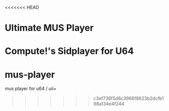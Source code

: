 <<<<<<< HEAD
# Ultimate MUS Player
Compute!'s Sidplayer for U64
=======
# mus-player
mus player for u64 / uii+ 
>>>>>>> c3ef736f5d6c3966f8623b2dcfb198a134e4f244
